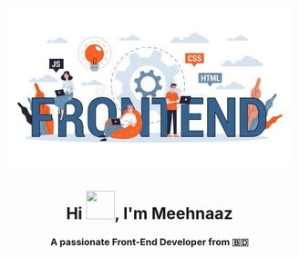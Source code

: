 <div align="center">
 
 
<img width="500px"  src="/banner.png" alt="cover" />
</div>


<h1 align="center">Hi <img src = "https://raw.githubusercontent.com/shakilahmedatik/shakilahmedatik/main/hi.gif" width="50px" height="50px">, I'm Meehnaaz</h1>  
<h3 align="center">A passionate Front-End Developer from 🇧🇩</h3>  
